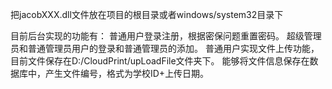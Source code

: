 把jacobXXX.dll文件放在项目的根目录或者windows/system32目录下  

目前后台实现的功能有：
	普通用户登录注册，根据密保问题重置密码。
	超级管理员和普通管理员用户的登录和普通管理员的添加。
	普通用户实现文件上传功能，目前文件保存在D:/CloudPrint/upLoadFile文件夹下。
	能够将文件信息保存在数据库中，产生文件编号，格式为学校ID+上传日期。
